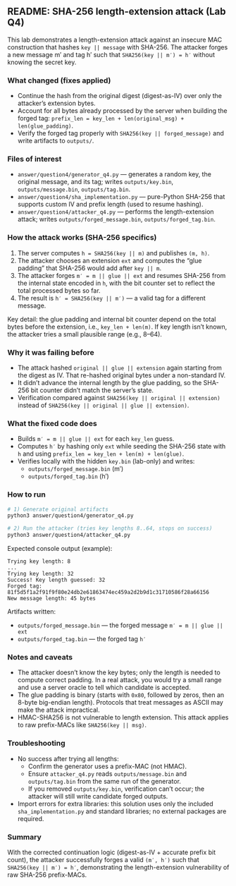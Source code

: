## README: SHA-256 length-extension attack (Lab Q4)

This lab demonstrates a length-extension attack against an insecure MAC construction that hashes `key || message` with SHA-256. The attacker forges a new message m′ and tag h′ such that `SHA256(key || m′) = h′` without knowing the secret key.

### What changed (fixes applied)
- Continue the hash from the original digest (digest-as-IV) over only the attacker’s extension bytes.
- Account for all bytes already processed by the server when building the forged tag: `prefix_len = key_len + len(original_msg) + len(glue_padding)`.
- Verify the forged tag properly with `SHA256(key || forged_message)` and write artifacts to `outputs/`.

### Files of interest
- `answer/question4/generator_q4.py` — generates a random key, the original message, and its tag; writes `outputs/key.bin`, `outputs/message.bin`, `outputs/tag.bin`.
- `answer/question4/sha_implementation.py` — pure-Python SHA-256 that supports custom IV and prefix length (used to resume hashing).
- `answer/question4/attacker_q4.py` — performs the length-extension attack; writes `outputs/forged_message.bin`, `outputs/forged_tag.bin`.

### How the attack works (SHA-256 specifics)
1) The server computes `h = SHA256(key || m)` and publishes `(m, h)`.
2) The attacker chooses an extension `ext` and computes the “glue padding” that SHA-256 would add after `key || m`.
3) The attacker forges `m′ = m || glue || ext` and resumes SHA-256 from the internal state encoded in `h`, with the bit counter set to reflect the total processed bytes so far.
4) The result is `h′ = SHA256(key || m′)` — a valid tag for a different message.

Key detail: the glue padding and internal bit counter depend on the total bytes before the extension, i.e., `key_len + len(m)`. If key length isn’t known, the attacker tries a small plausible range (e.g., 8–64).

### Why it was failing before
- The attack hashed `original || glue || extension` again starting from the digest as IV. That re-hashed original bytes under a non-standard IV.
- It didn’t advance the internal length by the glue padding, so the SHA-256 bit counter didn’t match the server’s state.
- Verification compared against `SHA256(key || original || extension)` instead of `SHA256(key || original || glue || extension)`.

### What the fixed code does
- Builds `m′ = m || glue || ext` for each `key_len` guess.
- Computes `h′` by hashing only `ext` while seeding the SHA-256 state with `h` and using `prefix_len = key_len + len(m) + len(glue)`.
- Verifies locally with the hidden `key.bin` (lab-only) and writes:
	- `outputs/forged_message.bin` (m′)
	- `outputs/forged_tag.bin` (h′)

### How to run
```bash
# 1) Generate original artifacts
python3 answer/question4/generator_q4.py

# 2) Run the attacker (tries key lengths 8..64, stops on success)
python3 answer/question4/attacker_q4.py
```

Expected console output (example):
```
Trying key length: 8
...
Trying key length: 32
Success! Key length guessed: 32
Forged tag: 81f5d5f1a2f91f9f80e24db2e61863474ec459a2d2b9d1c31710586f28a66156
New message length: 45 bytes
```

Artifacts written:
- `outputs/forged_message.bin` — the forged message `m′ = m || glue || ext`
- `outputs/forged_tag.bin` — the forged tag `h′`

### Notes and caveats
- The attacker doesn’t know the key bytes; only the length is needed to compute correct padding. In a real attack, you would try a small range and use a server oracle to tell which candidate is accepted.
- The glue padding is binary (starts with `0x80`, followed by zeros, then an 8-byte big-endian length). Protocols that treat messages as ASCII may make the attack impractical.
- HMAC-SHA256 is not vulnerable to length extension. This attack applies to raw prefix-MACs like `SHA256(key || msg)`.

### Troubleshooting
- No success after trying all lengths:
	- Confirm the generator uses a prefix-MAC (not HMAC).
	- Ensure `attacker_q4.py` reads `outputs/message.bin` and `outputs/tag.bin` from the same run of the generator.
	- If you removed `outputs/key.bin`, verification can’t occur; the attacker will still write candidate forged outputs.
- Import errors for extra libraries: this solution uses only the included `sha_implementation.py` and standard libraries; no external packages are required.

### Summary
With the corrected continuation logic (digest-as-IV + accurate prefix bit count), the attacker successfully forges a valid `(m′, h′)` such that `SHA256(key || m′) = h′`, demonstrating the length-extension vulnerability of raw SHA-256 prefix-MACs.


